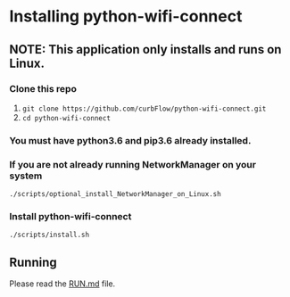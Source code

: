 # Installing python-wifi-connect

## NOTE: This application only installs and runs on Linux.

### Clone this repo
1. `git clone https://github.com/curbFlow/python-wifi-connect.git`
1. `cd python-wifi-connect`

### You must have python3.6 and pip3.6 already installed.

### If you are not already running NetworkManager on your system
`./scripts/optional_install_NetworkManager_on_Linux.sh`

### Install python-wifi-connect
`./scripts/install.sh`

## Running
Please read the [RUN.md](RUN.md) file.

